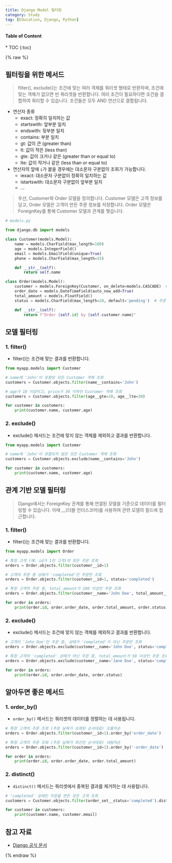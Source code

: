 ```yaml
---
title: Django Model 필터링
category: Study
tag: [Education, Django, Python]
---
```


<nav class='post-toc' markdown='1'>
  <h4>Table of Content</h4>
* TOC
{:toc}
</nav>

{% raw %}

## 필터링을 위한 메서드
> filter(), exclude()는 조건에 맞는 여러 객체를 쿼리셋 형태로 반환하며, 조건에 맞는 객체가 없으면 빈 쿼리셋을 반환합니다.
여러 조건이 필요하다면 조건을 결합하여 쿼리할 수 있습니다. 조건들은 모두 AND 연산으로 결합됩니다.

* 연산자 종류
  * exact: 정확히 일치하는 값
  * startswith: 앞부분 일치
  * endswith: 뒷부분 일치  
  * contains: 부분 일치  
  * gt: 값이 큰 (greater than)  
  * lt: 값이 작은 (less than)  
  * gte: 값이 크거나 같은 (greater than or equal to)  
  * lte: 값이 작거나 같은 (less than or equal to)  
* 연산자의 앞에 `i`가 붙을 경우에는 대소문자 구분없이 조회가 가능합니다.
  * iexact: 대소문자 구분없이 정확히 일치하는 값
  * istartswith: 대소문자 구분없이 앞부분 일치
  * ...
  
> 우선, Customer와 Order 모델을 정의합니다. Customer 모델은 고객 정보를 담고, Order 모델은 고객이 만든 주문 정보를 저장합니다. 
Order 모델은 ForeignKey를 통해 Customer 모델과 관계를 맺습니다.

```python
# models.py

from django.db import models

class Customer(models.Model):
    name = models.CharField(max_length=100)
    age = models.IntegerField()
    email = models.EmailField(unique=True)
    phone = models.CharField(max_length=15)

    def __str__(self):
        return self.name

class Order(models.Model):
    customer = models.ForeignKey(Customer, on_delete=models.CASCADE)  # Customer와 1:N 관계
    order_date = models.DateTimeField(auto_now_add=True)
    total_amount = models.FloatField()
    status = models.CharField(max_length=20, default='pending')  # 주문 상태 (예: 'pending', 'completed')

    def __str__(self):
        return f"Order {self.id} by {self.customer.name}"
```

## 모델 필터링

### 1. filter()
* filter()는 조건에 맞는 결과를 반환합니다.

```python
from myapp.models import Customer

# name에 'John'이 포함된 모든 Customer 객체 조회
customers = Customer.objects.filter(name__contains='John')

# age가 10 이상이고, price가 30 이하인 Customer 객체 조회
customers = Customer.objects.filter(age__gte=10, age__lte=30)

for customer in customers:
    print(customer.name, customer.age)
```

### 2. exclude()
* exclude() 메서드는 조건에 맞지 않는 객체를 제외하고 결과를 반환합니다.

```python
from myapp.models import Customer

# name에 'John'이 포함되지 않은 모든 Customer 객체 조회
customers = Customer.objects.exclude(name__contains='John')

for customer in customers:
    print(customer.name, customer.age)
```

## 관계 기반 모델 필터링
> Django에서는 ForeignKey 관계를 통해 연결된 모델을 기준으로 데이터를 필터링할 수 있습니다. 
이때 __(더블 언더스코어)를 사용하여 관련 모델의 필드에 접근합니다.

### 1. filter()
* filter()는 조건에 맞는 결과를 반환합니다.

```python
from myapp.models import Order

# 특정 고객 (예: id가 1인 고객)의 모든 주문 조회
orders = Order.objects.filter(customer__id=1)

# 고객의 주문 중 상태가 'completed'인 주문만 조회
orders = Order.objects.filter(customer__id=1, status='completed')

# 특정 고객의 주문 중, total_amount가 100 이상인 주문 조회
orders = Order.objects.filter(customer__name='John Doe', total_amount__gte=100)

for order in orders:
    print(order.id, order.order_date, order.total_amount, order.status)
```

### 2. exclude()
* exclude() 메서드는 조건에 맞지 않는 객체를 제외하고 결과를 반환합니다.

```python
# 고객이 'John Doe'인 주문 중, 상태가 'completed'가 아닌 주문만 조회
orders = Order.objects.exclude(customer__name='John Doe', status='completed')

# 특정 고객의 'completed' 상태가 아닌 주문 중, total_amount가 50 이상인 주문 조회
orders = Order.objects.exclude(customer__name='Jane Doe', status='completed').filter(total_amount__gte=50)

for order in orders:
    print(order.id, order.order_date, order.status)
```

## 알아두면 좋은 메서드
### 1. order_by()
* `order_by()` 메서드는 쿼리셋의 데이터를 정렬하는 데 사용됩니다. 

```python
# 특정 고객의 주문 조회 (주문 날짜가 오래된 순서대로) 오름차순
orders = Order.objects.filter(customer__id=1).order_by('order_date')

# 특정 고객의 주문 조회 (주문 날짜가 최신인 순서대로) 내림차순
orders = Order.objects.filter(customer__id=1).order_by('-order_date')

for order in orders:
    print(order.id, order.order_date, order.total_amount)
```
### 2. distinct()
* `distinct()` 메서드는 쿼리셋에서 중복된 결과를 제거하는 데 사용됩니다. 

```python
# 'completed' 상태인 주문을 만든 모든 고객 조회
customers = Customer.objects.filter(order_set__status='completed').distinct()

for customer in customers:
    print(customer.name, customer.email)
```

## 참고 자료
* [Django 공식 문서](https://docs.djangoproject.com/en/stable/)

{% endraw %}
